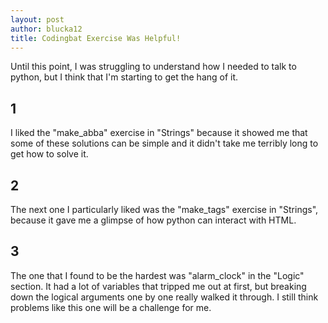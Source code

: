 ```yaml
---
layout: post
author: blucka12
title: Codingbat Exercise Was Helpful!
---
```


Until this point, I was struggling to understand how I needed to talk to python, but I think that I'm starting to get the hang of it.

## 1

I liked the "make_abba" exercise in "Strings" because it showed me that some of these solutions can be simple and it didn't take me terribly long to get how to solve it.

## 2

The next one I particularly liked was the "make_tags" exercise in "Strings", because it gave me a glimpse of how python can interact with HTML.

## 3

The one that I found to be the hardest was "alarm_clock" in the "Logic" section. It had a lot of variables that tripped me out at first, but breaking down the logical arguments one by one really walked it through. I still think problems like this one will be a challenge for me.

